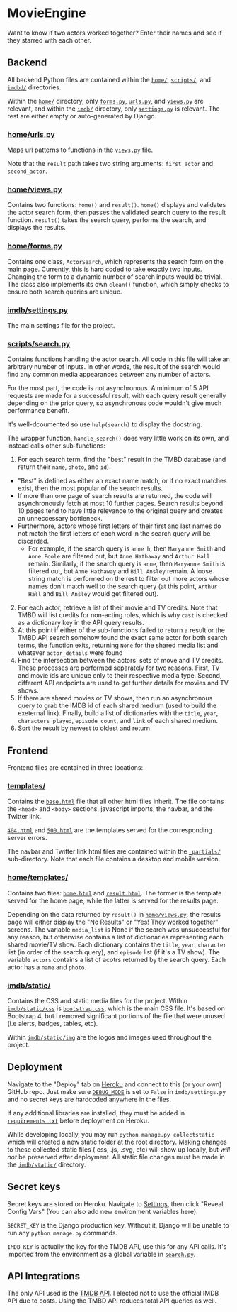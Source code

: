 # MovieEngine

Want to know if two actors worked together? Enter their names and see if they starred with each other.

## Backend

All backend Python files are contained within the [`home/`](https://github.com/sfergusond/imdb/tree/master/home), [`scripts/`](https://github.com/sfergusond/imdb/tree/master/home), and [`imdbd/`](https://github.com/sfergusond/imdb/tree/master/home) directories.

Within the [`home/`](https://github.com/sfergusond/imdb/tree/master/home) directory, only [`forms.py`](https://github.com/sfergusond/imdb/blob/master/home/forms.py), [`urls.py`](https://github.com/sfergusond/imdb/blob/master/home/urls.py), and [`views.py`](https://github.com/sfergusond/imdb/blob/master/home/views.py) are relevant, and within the [`imdb/`](https://github.com/sfergusond/imdb/tree/master/imdb) directory, only [`settings.py`](https://github.com/sfergusond/imdb/blob/master/imdb/settings.py) is relevant. The rest are either empty or auto-generated by Django.

### [home/urls.py](https://github.com/sfergusond/imdb/blob/master/home/urls.py)

Maps url patterns to functions in the [`views.py`](https://github.com/sfergusond/imdb/blob/master/home/views.py) file. 

Note that the `result` path takes two string arguments: `first_actor` and `second_actor`.

### [home/views.py](https://github.com/sfergusond/imdb/blob/master/home/views.py)

Contains two functions: `home()` and `result()`.
`home()` displays and validates the actor search form, then passes the validated search query to the result function. 
`result()` takes the search query, performs the search, and displays the results.

### [home/forms.py](https://github.com/sfergusond/imdb/blob/master/home/forms.py)

Contains one class, `ActorSearch`, which represents the search form on the main page. Currently, this is hard coded to take exactly two inputs. Changing the form to a dynamic number of search inputs would be trivial. The class also implements its own `clean()` function, which simply checks to ensure both search queries are unique.

### [imdb/settings.py](https://github.com/sfergusond/imdb/blob/master/imdb/settings.py)

The main settings file for the project.

### [scripts/search.py](https://github.com/sfergusond/imdb/blob/master/scripts/search.py)

Contains functions handling the actor search. All code in this file will take an arbitrary number of inputs. In other words, the result of the search would find any common media appearances between any number of actors.

For the most part, the code is not asynchronous. A minimum of 5 API requests are made for a successful result, with each query result generally depending on the prior query, so asynchronous code wouldn't give much performance benefit. 

It's well-dcoumented so use `help(search)` to display the docstring.

The wrapper function, `handle_search()` does very little work on its own, and instead calls other sub-functions:
1. For each search term, find the "best" result in the TMBD database (and return their `name`, `photo`, and `id`). 
  - "Best" is defined as either an exact name match, or if no exact matches exist, then the most popular of the search results. 
  - If more than one page of search results are returned, the code will asynchronously fetch at most 10 further pages. Search results beyond 10 pages tend to have little relevance to the original query and creates an unneccessary bottleneck. 
  - Furthermore, actors whose first letters of their first and last names do not match the first letters of each word in the search query will be discarded.
    - For example, if the search query is `anne h`, then `Maryanne Smith` and `Anne Poole` are filtered out, but `Anne Hathaway` and `Arthur Hall` remain. Similarly, if the search query is `anne`, then `Maryanne Smith` is filtered out, but `Anne Hathaway` and `Bill Ansley` remain. A loose string match is performed on the rest to filter out more actors whose names don't match well to the search query (at this point, `Arthur Hall` and `Bill Ansley` would get filtered out).
2. For each actor, retrieve a list of their movie and TV credits. Note that TMBD will list credits for non-acting roles, which is why `cast` is checked as a dictionary key in the API query results.
3. At this point if either of the sub-functions failed to return a result or the TMBD API search somehow found the exact same actor for both search terms, the function exits, returning `None` for the shared media list and whatever `actor_details` were found
3. Find the intersection between the actors' sets of move and TV credits. These processes are performed separately for two reasons. First, TV and movie ids are unique only to their respective media type. Second, different API endpoints are used to get further details for movies and TV shows.
4. If there are shared movies or TV shows, then run an asynchronous query to grab the IMDB id of each shared medium (used to build the exeternal link). Finally, build a list of dictionaries with the `title`, `year`, `characters played`, `episode_count`, and `link` of each shared medium.
5. Sort the result by newest to oldest and return

## Frontend

Frontend files are contained in three locations:

### [templates/](https://github.com/sfergusond/imdb/tree/master/templates)

Contains the [`base.html`](https://github.com/sfergusond/imdb/blob/master/templates/base.html) file that all other html files inherit. The file contains the `<head>` and `<body>` sections, javascript imports, the navbar, and the Twitter link.

[`404.html`](https://github.com/sfergusond/imdb/blob/master/templates/404.html) and [`500.html`](https://github.com/sfergusond/imdb/blob/master/templates/500.html) are the templates served for the corresponding server errors.

The navbar and Twitter link html files are contained within the [`_partials/`](https://github.com/sfergusond/imdb/tree/master/templates/_partials) sub-directory. Note that each file contains a desktop and mobile version.

### [home/templates/](https://github.com/sfergusond/imdb/tree/master/home/templates)

Contains two files: [`home.html`](https://github.com/sfergusond/imdb/blob/master/home/templates/home.html) and [`result.html`](https://github.com/sfergusond/imdb/blob/master/home/templates/result.html). The former is the template served for the home page, while the latter is served for the results page. 

Depending on the data returned by `result()` in [`home/views.py`](https://github.com/sfergusond/imdb/blob/master/home/views.py), the results page will either display the "No Results" or "Yes! They worked together" screens. The variable `media_list` is None if the search was unsuccessful for any reason, but otherwise contains a list of dictionaries representing each shared movie/TV show. Each dictionary contains the `title`, `year`, `character` list (in order of the search query), and `episode` list (if it's a TV show). The variable `actors` contains a list of acotrs returned by the search query. Each actor has a `name` and `photo`.

### [imdb/static/](https://github.com/sfergusond/imdb/tree/master/imdb/static)

Contains the CSS and static media files for the project. Within [`imdb/static/css`](https://github.com/sfergusond/imdb/tree/master/imdb/static/css) is [`bootstrap.css`](https://github.com/sfergusond/imdb/blob/master/imdb/static/css/bootstrap.css), which is the main CSS file. It's based on Bootstrap 4, but I removed significant portions of the file that were unused (i.e alerts, badges, tables, etc). 

Within [`imdb/static/img`](https://github.com/sfergusond/imdb/tree/master/imdb/static/img) are the logos and images used throughout the project.

## Deployment

Navigate to the "Deploy" tab on [Heroku](https://dashboard.heroku.com/apps/imdbactorsearch/deploy/github) and connect to this (or your own) GitHub repo. Just make sure [`DEBUG_MODE`](https://github.com/sfergusond/imdb/blob/master/imdb/settings.py#L27) is set to `False` in `imdb/settings.py` and no secret keys are hardcoded anywhere in the files. 

If any additional libraries are installed, they must be added in [`requirements.txt`](https://github.com/sfergusond/imdb/blob/master/requirements.txt) before deployment on Heroku. 

While developing locally, you may run `python manage.py collectstatic` which will created a new static folder at the root directory. Making changes to these collected static files (.css, .js, .svg, etc) will show up locally, but _will not_ be preserved after deployment. All static file changes must be made in the [`imdb/static/`](https://github.com/sfergusond/imdb/tree/master/imdb/static) directory.

## Secret keys

Secret keys are stored on Heroku. Navigate to [Settings](https://dashboard.heroku.com/apps/imdbactorsearch/settings), then click "Reveal Config Vars" (You can also add new environment variables here). 

`SECRET_KEY` is the Django production key. Without it, Django will be unable to run any `python manage.py` commands.

`IMDB_KEY` is actually the key for the TMDB API, use this for any API calls. It's imported from the environment as a global variable in [`search.py`](https://github.com/sfergusond/imdb/blob/master/scripts/search.py).

## API Integrations

The only API used is the [TMDB API](https://developers.themoviedb.org/3). I elected not to use the official IMDB API due to costs. Using the TMBD API reduces total API queries as well.



